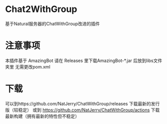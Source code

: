 # Chat2WithGroup
基于Natural服务器的ChatWithGroup改进的插件
# 注意事项
本插件基于 AmazingBot 请在 Releases 里下载AmazingBot-*.jar 后放到libs文件夹里
无需更改pom.xml
# 下载
可以到https://github.com/NatJerry/ChatWithGroup/releases 下载最新的发行版（较稳定）
或到 https://github.com/NatJerry/ChatWithGroup/actions 下载最新构建（拥有最新的特性但不稳定）
